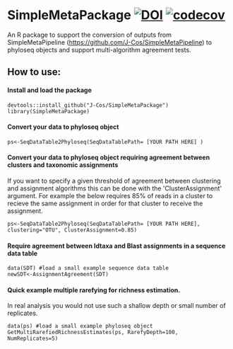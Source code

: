 # SimpleMetaPackage [![DOI](https://zenodo.org/badge/DOI/10.5281/zenodo.7990341.svg)](https://doi.org/10.5281/zenodo.7990341) [![codecov](https://codecov.io/gh/J-Cos/SimpleMetaPackage/graph/badge.svg?token=5U5WYFJ96R)](https://codecov.io/gh/J-Cos/SimpleMetaPackage)


An R package to support the conversion of outputs from SimpleMetaPipeline (https://github.com/J-Cos/SimpleMetaPipeline) to phyloseq objects and support multi-algorithm agreement tests.


## How to use:
#### Install and load the package
    devtools::install_github("J-Cos/SimpleMetaPackage")
    library(SimpleMetaPackage)

#### Convert your data to phyloseq object
    ps<-SeqDataTable2Phyloseq(SeqDataTablePath= [YOUR PATH HERE] )

#### Convert your data to phyloseq object requiring agreement between clusters and taxonomic assignments
If you want to specify a given threshold of agreement between clustering and assignment algorithms this can be done with the 'ClusterAssignment' argument. For example the below requires 85% of reads in a cluster to recieve the same assignment in order for that cluster to receive the assignment.
    
    ps<-SeqDataTable2Phyloseq(SeqDataTablePath= [YOUR PATH HERE], clustering="OTU", ClusterAssignment=0.85)

#### Require agreement between Idtaxa and Blast assignments in a sequence data table
    data(SDT) #load a small example sequence data table
    newSDT<-AssignmentAgreement(SDT)

#### Quick example multiple rarefying for richness estimation. 
In real analysis you would not use such a shallow depth or small number of replicates.

    data(ps) #load a small example phyloseq object
    GetMultiRarefiedRichnessEstimates(ps, RarefyDepth=100, NumReplicates=5)
